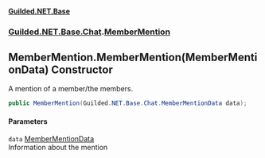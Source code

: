 
#### [Guilded.NET.Base](index 'index')
### [Guilded.NET.Base.Chat](index#Guilded_NET_Base_Chat 'Guilded.NET.Base.Chat').[MemberMention](MemberMention 'Guilded.NET.Base.Chat.MemberMention')
## MemberMention.MemberMention(MemberMentionData) Constructor
A mention of a member/the members.  
```csharp
public MemberMention(Guilded.NET.Base.Chat.MemberMentionData data);
```

#### Parameters
<a name='Guilded_NET_Base_Chat_MemberMention_MemberMention(Guilded_NET_Base_Chat_MemberMentionData)_data'></a>
`data` [MemberMentionData](MemberMentionData 'Guilded.NET.Base.Chat.MemberMentionData')  
Information about the mention
  
